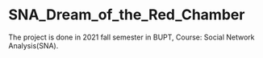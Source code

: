 # SNA_Dream_of_the_Red_Chamber
The project is done in 2021 fall semester in BUPT, Course: Social Network Analysis(SNA). 
